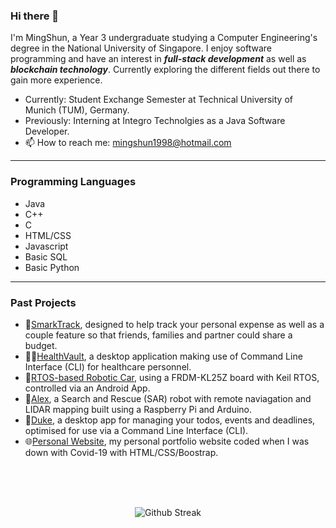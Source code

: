### Hi there 👋

I'm MingShun, a Year 3 undergraduate studying a Computer Engineering's degree in the National University of Singapore. I enjoy software programming and have an interest in ***full-stack development*** as well as ***blockchain technology***. Currently exploring the different fields out there to gain more experience. 

* Currently: Student Exchange Semester at Technical University of Munich (TUM), Germany.
* Previously: Interning at Integro Technolgies as a Java Software Developer. 
* 📫 How to reach me: mingshun1998@hotmail.com

---
### Programming Languages

* Java
* C++
* C
* HTML/CSS
* Javascript
* Basic SQL
* Basic Python
---
### Past Projects

* 👥[SmarkTrack](https://github.com/MingShun98/SmartTrack-NUSorbital2020), designed to help track your personal expense as well as a couple feature so that friends, families and partner could share a budget.
* 👩‍⚕️[HealthVault](https://github.com/MingShun98/HealthVault), a desktop application making use of Command Line Interface (CLI) for healthcare personnel.
* 🚗[RTOS-based Robotic Car](https://github.com/MingShun98/RTOS-based-Robotic-Car), using a FRDM-KL25Z board with Keil RTOS, controlled via an Android App.
* 🤖[Alex](https://github.com/MingShun98/AlexBot-B02-6A), a Search and Rescue (SAR) robot with remote naviagation and LIDAR mapping built using a Raspberry Pi and Arduino.
* 📅[Duke](https://github.com/MingShun98/DukeJavaProgram), a desktop app for managing your todos, events and deadlines, optimised for use via a Command Line Interface (CLI).
* 🌐[Personal Website](https://github.com/MingShun98/Portfolio-Website), my personal portfolio website coded when I was down with Covid-19 with HTML/CSS/Boostrap.

<br>
<br>
<br>

<p align="center">
  <img src="https://github-readme-streak-stats.herokuapp.com/?user=MingShun98" alt="Github Streak" />
  </p>


<!--
Here are some ideas to get you started:

- 🔭 I’m currently working on ...
- 🌱 I’m currently learning ...
- 👯 I’m looking to collaborate on ...
- 🤔 I’m looking for help with ...
- 💬 Ask me about ...
- 📫 How to reach me: ...
- 😄 Pronouns: ...
- ⚡ Fun fact: ...
-->
